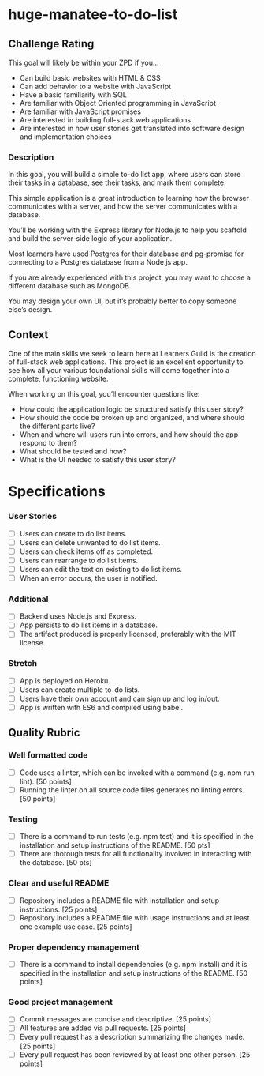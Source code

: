 # huge-manatee-to-do-list
## Challenge Rating

This goal will likely be within your ZPD if you…

- Can build basic websites with HTML & CSS
- Can add behavior to a website with JavaScript
- Have a basic familiarity with SQL
- Are familiar with Object Oriented programming in JavaScript
- Are familiar with JavaScript promises
- Are interested in building full-stack web applications
- Are interested in how user stories get translated into software design and implementation choices

### Description

In this goal, you will build a simple to-do list app, where users can store their tasks in a database, see their tasks, and mark them complete.

This simple application is a great introduction to learning how the browser communicates with a server, and how the server communicates with a database.

You’ll be working with the Express library for Node.js to help you scaffold and build the server-side logic of your application.

Most learners have used Postgres for their database and pg-promise for connecting to a Postgres database from a Node.js app.

If you are already experienced with this project, you may want to choose a different database such as MongoDB.

You may design your own UI, but it’s probably better to copy someone else’s design. 

## Context

One of the main skills we seek to learn here at Learners Guild is the creation of full-stack web applications. This project is an excellent opportunity to see how all your various foundational skills will come together into a complete, functioning website.

When working on this goal, you’ll encounter questions like:

- How could the application logic be structured satisfy this user story?
- How should the code be broken up and organized, and where should the different parts live?
- When and where will users run into errors, and how should the app respond to them?
- What should be tested and how?
- What is the UI needed to satisfy this user story?

# Specifications

### User Stories

 - [ ]  Users can create to do list items.
 - [ ]  Users can delete unwanted to do list items.
 - [ ]  Users can check items off as completed.
 - [ ]  Users can rearrange to do list items.
 - [ ]  Users can edit the text on existing to do list items.
 - [ ]  When an error occurs, the user is notified.

### Additional

 - [ ]  Backend uses Node.js and Express.
 - [ ]  App persists to do list items in a database.
 - [ ]  The artifact produced is properly licensed, preferably with the MIT license.

### Stretch

 - [ ]  App is deployed on Heroku.
 - [ ]  Users can create multiple to-do lists.
 - [ ]  Users have their own account and can sign up and log in/out.
 - [ ]  App is written with ES6 and compiled using babel.

## Quality Rubric

### Well formatted code

 - [ ] Code uses a linter, which can be invoked with a command (e.g. npm run lint). [50 points]
 - [ ] Running the linter on all source code files generates no linting errors. [50 points]

### Testing

 - [ ] There is a command to run tests (e.g. npm test) and it is specified in the installation and setup instructions of the README. [50 pts]
 - [ ] There are thorough tests for all functionality involved in interacting with the database. [50 pts]

### Clear and useful README

 - [ ] Repository includes a README file with installation and setup instructions. [25 points]
 - [ ] Repository includes a README file with usage instructions and at least one example use case. [25 points]

### Proper dependency management

 - [ ] There is a command to install dependencies (e.g. npm install) and it is specified in the installation and setup instructions of the README. [50 points]

### Good project management

 - [ ] Commit messages are concise and descriptive. [25 points]
 - [ ] All features are added via pull requests. [25 points]
 - [ ] Every pull request has a description summarizing the changes made. [25 points]
 - [ ] Every pull request has been reviewed by at least one other person. [25 points]
